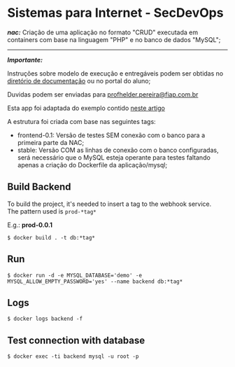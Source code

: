 # Sistemas para Internet - SecDevOps

***nac:*** Criação de uma aplicação no formato "CRUD" executada em containers com base na linguagem "PHP" e no banco de dados "MySQL";

---

***Importante:***

Instruções sobre modelo de execução e entregáveis podem ser obtidas no [diretório de documentação](https://github.com/fiapsecdevops/php-sample-app/tree/master/docs) ou no portal do aluno;

Duvidas podem ser enviadas para <profhelder.pereira@fiap.com.br>

Esta app foi adaptada do exemplo contido [neste artigo](https://www.tutorialrepublic.com/php-tutorial/php-mysql-crud-application.php)

A estrutura foi criada com base nas seguintes tags:

- frontend-0.1: Versão de testes SEM conexão com o banco para a primeira parte da NAC;
- stable:  Versão COM as linhas de conexão com o banco configuradas, será necessário que o MySQL esteja operante para testes faltando apenas a criação do Dockerfile da aplicação/mysql;



## Build Backend

To build the project, it's needed to insert a tag to the webhook service.<br>
The pattern used is ```prod-*tag*```

E.g.: **prod-0.0.1**

```
$ docker build . -t db:*tag*
```

## Run

```
$ docker run -d -e MYSQL_DATABASE='demo' -e MYSQL_ALLOW_EMPTY_PASSWORD='yes' --name backend db:*tag*
```

## Logs

```
$ docker logs backend -f
```

## Test connection with database

```
$ docker exec -ti backend mysql -u root -p
```
